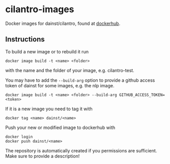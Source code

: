 # cilantro-images
Docker images for dainst/cilantro, found at [dockerhub](https://hub.docker.com/r/dainst/).

## Instructions
To build a new image or to rebuild it run
```
docker image build -t <name> <folder>
```
with the name and the folder of your image, e.g. cilantro-test.

You may have to add the `--build-arg` option to provide a github access token of dainst for some images, e.g. the nlp image.
```
docker image build -t <name> <folder> --build-arg GITHUB_ACCESS_TOKEN=<token>
```
If it is a new image you need to tag it with
```
docker tag <name> dainst/<name>
```
Push your new or modified image to dockerhub with
```
docker login
docker push dainst/<name>
```
The repository is automatically created if you permissions are sufficient.
Make sure to provide a description!
